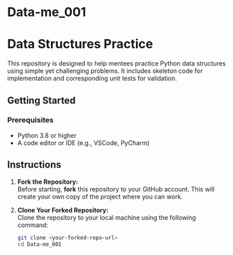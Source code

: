 # Data-me_001

# Data Structures Practice  

This repository is designed to help mentees practice Python data structures using simple yet challenging problems. It includes skeleton code for implementation and corresponding unit tests for validation.  

## Getting Started  

### Prerequisites  
- Python 3.8 or higher  
- A code editor or IDE (e.g., VSCode, PyCharm)  


## Instructions  

1. **Fork the Repository:**  
   Before starting, **fork** this repository to your GitHub account. This will create your own copy of the project where you can work.  

2. **Clone Your Forked Repository:**  
   Clone the repository to your local machine using the following command:  
   ```bash
   git clone <your-forked-repo-url>
   cd Data-me_001
